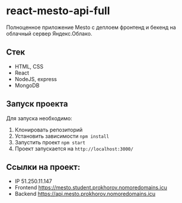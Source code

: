 # react-mesto-api-full
Полноценное приложение Mesto с деплоем фронтенд и бекенд на облачный сервер Яндекс.Облако.

## Стек
* HTML, CSS
* React
* NodeJS, express
* MongoDB

## Запуск проекта

Для запуска необходимо:

1. Клонировать репозиторий
2. Установить зависимости `npm install`
3. Запустить проект `npm start`
4. Проект запускается на `http://localhost:3000/`

## Ссылки на проект:
* IP 51.250.11.147
* Frontend https://mesto.student.prokhorov.nomoredomains.icu
* Backend https://api.mesto.prokhorov.nomoredomains.icu
